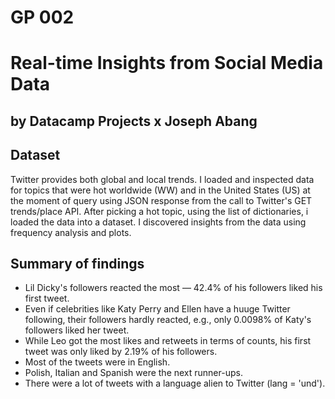 # GP 002
# Real-time Insights from Social Media Data
## by Datacamp Projects x Joseph Abang

## Dataset
Twitter provides both global and local trends. I loaded and inspected data for topics that were hot worldwide (WW) and in the United States (US) at the moment of query using JSON response from the call to Twitter's GET trends/place API. After picking a hot topic, using the list of dictionaries, i loaded the data into a dataset. I discovered insights from the data using frequency analysis and plots. 

## Summary of findings
* Lil Dicky's followers reacted the most — 42.4% of his followers liked his first tweet.
* Even if celebrities like Katy Perry and Ellen have a huuge Twitter following, their followers hardly reacted, e.g., only 0.0098% of Katy's followers liked her tweet.
* While Leo got the most likes and retweets in terms of counts, his first tweet was only liked by 2.19% of his followers.
* Most of the tweets were in English.
* Polish, Italian and Spanish were the next runner-ups.
* There were a lot of tweets with a language alien to Twitter (lang = 'und').